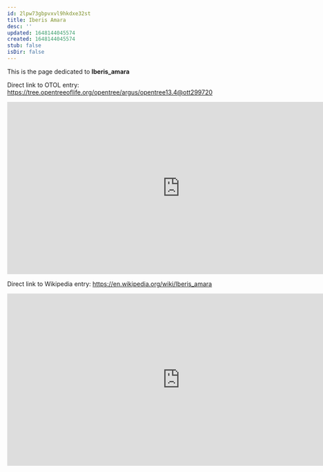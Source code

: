 ```yaml
---
id: 2lpw73gbpvxvl9hkdxe32st
title: Iberis Amara
desc: ''
updated: 1648144045574
created: 1648144045574
stub: false
isDir: false
---
```

This is the page dedicated to **Iberis_amara**


Direct link to OTOL entry: https://tree.opentreeoflife.org/opentree/argus/opentree13.4@ott299720



<html>
    <body>
    <iframe src="https://tree.opentreeoflife.org/opentree/argus/opentree13.4@ott299720"
    width="800" height="400" frameborder="0" allowfullscreen> </iframe>
    </body>
</html>
    


Direct link to Wikipedia entry: https://en.wikipedia.org/wiki/Iberis_amara



<html>
    <body>
    <iframe src="https://en.wikipedia.org/wiki/Iberis_amara"
    width="800" height="400" frameborder="0" allowfullscreen> </iframe>
    </body>
</html>
    
